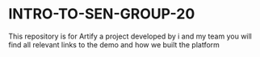 # INTRO-TO-SEN-GROUP-20
This repository is for Artify a project developed by i and my team you will find all relevant links to the demo and how we built the platform 
